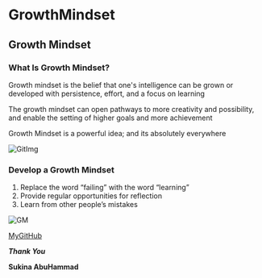 # GrowthMindset
##  Growth Mindset

### What Is Growth Mindset?

Growth mindset is the belief that one's intelligence can be grown or developed with persistence, effort, and a focus on learning

The growth mindset can open pathways to more creativity and possibility, and enable the setting of higher goals and more achievement

Growth Mindset is a powerful idea; and its absolutely everywhere


![GitImg](https://encrypted-tbn0.gstatic.com/images?q=tbn:ANd9GcSR1pyuzFHKclSy7nQhx8UbixaRdWrJPZP0vg&usqp=CAU)


### Develop a Growth Mindset
1. Replace the word “failing” with the word “learning”
2. Provide regular opportunities for reflection
3. Learn from other people’s mistakes

![GM](https://encrypted-tbn0.gstatic.com/images?q=tbn:ANd9GcRHxsjGGyJEmA5wSnXxMSVKygX6wUE1r6M9aw&usqp=CAU)

[MyGitHub](https://github.com/Sukina12)

***Thank You***

**Sukina AbuHammad**

